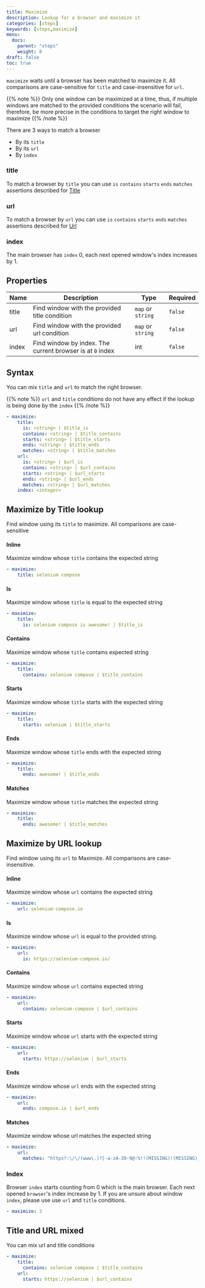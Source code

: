 ```yaml
---
title: Maximize
description: Lookup for a browser and maximize it
categories: [steps]
keywords: [steps,maximize]
menu:
  docs:
    parent: "steps"
    weight: 8
draft: false
toc: true
---
```


`maximize` waits until a browser has been matched to maximize it. All comparisons are case-sensitive for `title` and case-insensitive for `url`.

{{% note %}}
Only one window can be maximized at a time, thus, if multiple windows are matched to the provided conditions the scenario will fail, therefore, be more precise in the conditions to target the right window to maximize
{{% /note %}}

There are 3 ways to match a browser

* By its `title`
* By its `url`
* By `index`

### title

To match a browser by `title` you can use `is` `contains` `starts` `ends` `matches` assertions described for [Title](/conditions/title)

### url

To match a browser by `url` you can use `is` `contains` `starts` `ends` `matches` assertions described for [Url](/conditions/url)

### index

The main browser has `index` 0, each next opened window's index increases by 1.

## Properties

Name|Description|Type|Required
---|---|---|---
title|Find window with the provided title condition|`map` or `string`|`false`
url|Find window with the provided url condition|`map` or `string`|`false`
index|Find window by index. The current browser is at `0` index|int|`false`

## Syntax

You can mix `title` and `url` to match the right browser.

{{% note %}}
`url` and `title` conditions do not have any effect if the lookup is being done by the `index`
{{% /note %}}

```yaml
- maximize:
    title:
      is: <string> | $title_is
      contains: <string> | $title_contains
      starts: <string> | $title_starts
      ends: <string> | $title_ends
      matches: <string> | $title_matches
    url:
      is: <string> | $url_is
      contains: <string> | $url_contains
      starts: <string> | $url_starts
      ends: <string> | $url_ends
      matches: <string> | $url_matches
    index: <integer>  
```

## Maximize by Title lookup

Find window using its `title` to maximize. All comparisons are case-sensitive

#### Inline

Maximize window whose `title` contains the expected string

```yaml
- maximize:
    title: selenium compose
```

#### Is

Maximize window whose `title` is equal to the expected string

```yaml
- maximize:
    title:
      is: selenium compose is awesome! | $title_is
```

#### Contains

Maximize window whose `title` contains expected string

```yaml
- maximize:
    title:
      contains: selenium compose | $title_contains
```

#### Starts

Maximize window whose `title` starts with the expected string

```yaml
- maximize:
    title:
      starts: selenium | $title_starts
```

#### Ends

Maximize window whose `title` ends with the expected string

```yaml
- maximize:
    title:
      ends: awesome! | $title_ends
```

#### Matches

Maximize window whose `title` matches the expected string

```yaml
- maximize:
    title:
      ends: awesome! | $title_matches
```

## Maximize by URL lookup

Find window using its `url` to Maximize. All comparisons are case-insensitive.

#### Inline

Maximize window whose `url` contains the expected string

```yaml
- maximize:
    url: selenium-compose.io
```

#### Is

Maximize window whose `url` is equal to the provided string.
```yaml
- maximize:
    url:
      is: https://selenium-compose.io/
```

#### Contains

Maximize window whose `url` contains expected string

```yaml
- maximize:
    url:
      contains: selenium-compose | $url_contains
```

#### Starts

Maximize window whose `url` starts with the expected string

```yaml
- maximize:
    url:
      starts: https://selenium | $url_starts
```

#### Ends

Maximize window whose `url` ends with the expected string

```yaml
- maximize:
    url:
      ends: compose.io | $url_ends
```

#### Matches

Maximize window whose url matches the expected string

```yaml
- maximize:
    url:
      matches: "https?:\/\/(www\.)?[-a-zA-Z0-9@:%!!(MISSING)!(MISSING)_(MISSING)\+~#=]{2,256}\.[a-z]{2,6}\b([-a-zA-Z0-9@:%!!(MISSING)!(MISSING)_(MISSING)\+.~#?&//=]*)" | $url_matches
```

### Index

Browser `index` starts counting from 0 which is the main browser. Each next opened `browser`'s index increase by 1.
If you are unsure about window `index`, please use use `url` and `title` conditions.

```yaml
- maximize: 3
```

## Title and URL mixed

You can mix url and title conditions

```yaml
- maximize:
    title:
      contains: selenium compose | $title_contains
    url:
      starts: https://selenium | $url_contains
```
